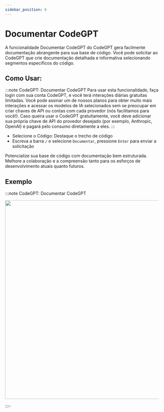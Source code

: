 ```yaml
---
sidebar_position: 6
---
```


# Documentar CodeGPT

A funcionalidade Documentar CodeGPT do CodeGPT gera facilmente documentação abrangente para sua base de código. Você pode solicitar ao CodeGPT que crie documentação detalhada e informativa selecionando segmentos específicos do código.

## Como Usar:

:::note CodeGPT: Documentar CodeGPT
Para usar esta funcionalidade, faça login com sua conta CodeGPT, e você terá interações diárias gratuitas limitadas. Você pode assinar um de nossos planos para obter muito mais interações e acessar os modelos de IA selecionados sem se preocupar em criar chaves de API ou contas com cada provedor (nós facilitamos para você!). Caso queira usar o CodeGPT gratuitamente, você deve adicionar sua própria chave de API do provedor desejado (por exemplo, Anthropic, OpenAI) e pagará pelo consumo diretamente a eles.
:::

- Selecione o Código: Destaque o trecho de código
- Escreva a barra `/` e selecione `Documentar`, pressione `Enter` para enviar a solicitação

Potencialize sua base de código com documentação bem estruturada. Melhore a colaboração e a compreensão tanto para os esforços de desenvolvimento atuais quanto futuros.

## Exemplo

:::note CodeGPT: Documentar CodeGPT
<p align="center">
  <img width="900" height="650" src="https://github.com/user-attachments/assets/e5210b81-7d27-4307-a8c6-b520653c7581" />
</p>
:::-